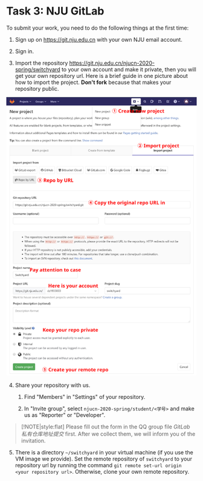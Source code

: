 # Task 3: NJU GitLab

To submit your work, you need to do the following things at the first time:

1. Sign up on https://git.nju.edu.cn with your own NJU email account.

2. Sign in.

3. Import the repository https://git.nju.edu.cn/njucn-2020-spring/switchyard to your own account and make it private, then you will get your own repository url. Here is a brief guide in one picture about how to import the project. **Don't fork** because that makes your repository public.

  ![Import repository](assets/import-repo.png)

4. Share your repository with us.

   1. Find "Members" in "Settings" of your repository.

   2. In "Invite group", select `njucn-2020-spring/student/<学号>` and make us as "Reporter" or "Developer".

  > [!NOTE|style:flat]
  > Please fill out the form in the QQ group file *GitLab 私有仓库地址提交* first. After we collect them, we will inform you of the invitation.

5. There is a directory `~/switchyard` in your virtual machine (if you use the VM image we provide). Set the remote repository of `switchyard` to your repository url by running the command `git remote set-url origin <your repository url>`. Otherwise, clone your own remote repository.
